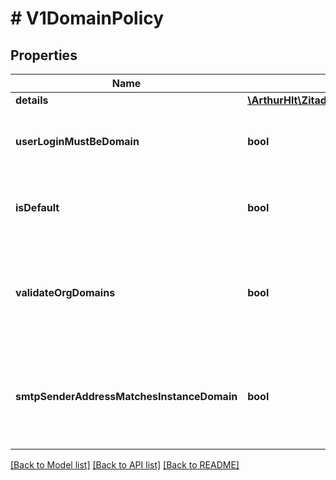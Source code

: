 # # V1DomainPolicy

## Properties

Name | Type | Description | Notes
------------ | ------------- | ------------- | -------------
**details** | [**\ArthurHlt\Zitadel\Model\V1ObjectDetails**](V1ObjectDetails.md) |  | [optional]
**userLoginMustBeDomain** | **bool** | the username has to end with the domain of its organization | [optional]
**isDefault** | **bool** | defines if the organization&#39;s admin changed the policy | [optional]
**validateOrgDomains** | **bool** | defines if organization domains should be validated org count as validated automatically | [optional]
**smtpSenderAddressMatchesInstanceDomain** | **bool** | defines if the SMTP sender address domain should match an existing domain on the instance | [optional]

[[Back to Model list]](../../README.md#models) [[Back to API list]](../../README.md#endpoints) [[Back to README]](../../README.md)
